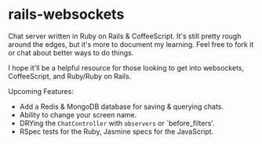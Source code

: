 rails-websockets
================

Chat server written in Ruby on Rails &amp; CoffeeScript. It's still pretty rough around the edges, but it's more to document my learning. Feel free to fork it or chat about better ways to do things.

I hope it'll be a helpful resource for those looking to get into websockets, CoffeeScript, and Ruby/Ruby on Rails. 

Upcoming Features:

- Add a Redis & MongoDB database for saving & querying chats.
- Ability to change your screen name.
- DRYing the `ChatController` with `observers` or `before_filters'.
- RSpec tests for the Ruby, Jasmine specs for the JavaScript.
